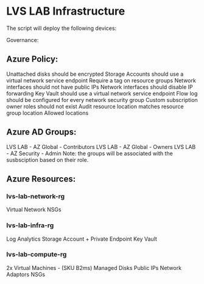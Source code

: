 # LVS LAB Infrastructure

The script will deploy the following devices:

Governance: 

## Azure Policy:

Unattached disks should be encrypted
Storage Accounts should use a virtual network service endpoint
Require a tag on resource groups
Network interfaces should not have public IPs
Network interfaces should disable IP forwarding
Key Vault should use a virtual network service endpoint
Flow log should be configured for every network security group
Custom subscription owner roles should not exist
Audit resource location matches resource group location
Allowed locations


## Azure AD Groups:

LVS LAB - AZ Global - Contributors
LVS LAB - AZ Global - Owners
LVS LAB - AZ Security - Admin
Note: the groups will be associated with the susbsciption based on their role.


## Azure Resources:

### lvs-lab-network-rg
Virtual Network
NSGs

### lvs-lab-infra-rg
Log Analytics
Storage Account + Private Endpoint
Key Vault

### lvs-lab-compute-rg
2x Virtual Machines - (SKU B2ms)
Managed Disks
Public IPs
Network Adaptors
NSGs
